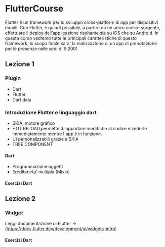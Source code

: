 # FlutterCourse

  Flutter è un framework per lo sviluppo cross-platform di app per dispositivi mobili. Con Flutter, è quindi possibile, a partire da un unico codice sorgente, effettuare il deploy dell’applicazione risultante sia su iOS che su Android. In questa corso vedremo tutte le principali caratteristiche di questo framework, lo scopo finale sara' la realizzazione di un app di prenotazione per le presenze nelle sedi di SI2001

## Lezione 1
  ### Plugin 

  - Dart
  - Flutter
  - Dart data

  ### Introduzione Flutter e linguaggio dart
  
  * SKIA, motore grafico
  * HOT RELOAD,permette di apportare modifiche al codice e vederle immediatamente mentre l'app è in funzione.
  * UI personalizzabili grazie a SKIA
  * TREE COMPONENT
  #### Dart 

  * Programmazione oggetti
  * Ereditarieta' multipla (Mixin)
  #### Esercizi Dart

## Lezione 2
  ### Widget
  Leggi documentazione di Flutter -> (https://docs.flutter.dev/development/ui/widgets-intro)
  #### Esercizi Dart

